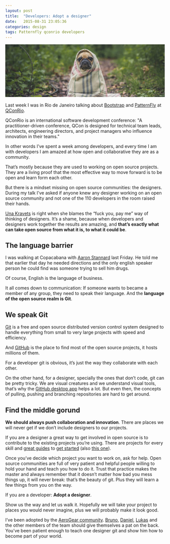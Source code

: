 ```yaml
---
layout: post
title:  "Developers: Adopt a designer"
date:   2015-08-31 23:05:36
categories: design
tags: Patternfly qconrio developers
---
```



![Adopt a deisgner](/img/adopt/adopt.jpg)


Last week I was in Rio de Janeiro talking about [Bootstrap](http://getbootstrap.com) and [PatternFly](https://www.patternfly.org) at [QConRio](http://qconrio.com).

QConRio is an international software development conference: "A practitioner-driven conference, QCon is designed for technical team leads, architects, engineering directors, and project managers who influence innovation in their teams."

In other words I’ve spent a week among developers, and every time I am with developers I am amazed at how open and collaborative they are as a community.

That’s mostly because they are used to working on open source projects. They are a living proof that the most effective way to move forward is to be open and learn form each other.

But there is a mindset missing on open source communities: the designers. During my talk I’ve asked if anyone knew any designer working on an open source community and not one of the 110 developers in the room raised their hands.

[Una Kravets](https://youtu.be/8qfU1TIoeF4)  is right when she blames the “fuck you, pay me” way of thinking of designers. It’s a shame, because when developers and designers work together the results are amazing, and **that’s exactly what can take open source from what it is, to what it could be**.


## The language barrier

I was walking at Copacabana with [Aaron Stannard](https://twitter.com/Aaronontheweb) last Friday. He told me that earlier that day he needed directions and the only english speaker person he could find was someone trying to sell him drugs.

Of course, English is the language of business.

It all comes down to communication: If someone wants to became a member of any group, they need to speak their language. And the **language of the open source realm is Git**.

## We speak Git

[Git](https://git-scm.com/) is a free and open source distributed version control system designed to handle everything from small to very large projects with speed and efficiency.

And [GitHub](https://github.com/) is the place to find most of the open source projects, it hosts millions of them.

For a developer git is obvious, it’s just the way they collaborate with each other.

On the other hand, for a designer, specially the ones that don’t code, git can be pretty tricky. We are visual creatures and we understand visual tools, that’s why the [GitHub desktop app](https://desktop.github.com/) helps a lot. But even then, the concepts of pulling, pushing and branching repositories are hard to get around.

## Find the middle gorund

**We should always push collaboration and innovation**. There are places we will never get if we don’t include designers to our projects.

If you are a designer a great way to get involved in open source is to contribute to the existing projects you’re using. There are projects for every skill and [great guides](https://24ways.org/2014/why-you-should-design-for-open-source/) to [get started](http://blog.teamtreehouse.com/getting-involved-open-source-projects) (also [this one](http://opendesign.foundation/articles/how-designers-can-contribute-to-open-source-projects/)).

Once you’ve decide which project you want to work on, ask for help. Open source communities are full of very patient and helpful people willing to hold your hand and teach you how to do it. Trust that practice makes the master and always remember that it doesn’t matter how bad you mess things up, it will never break: that’s the beauty of git. Plus they will learn a few things from you on the way.

If you are a developer: **Adopt a designer**.

Show us the way and let us walk it. Hopefully we will take your project to places you would never imagine, plus we will probably make it look good.

I’ve been adopted by the [AeroGear community](https://aerogear.org/). [Bruno](https://twitter.com/abstractj), [Daniel](https://twitter.com/passos), [Lukas](https://twitter.com/lfryc) and the other members of the team should give themselves a pat on the back. You’ve been patient enough to teach one designer git and show him how to become part of your world.

